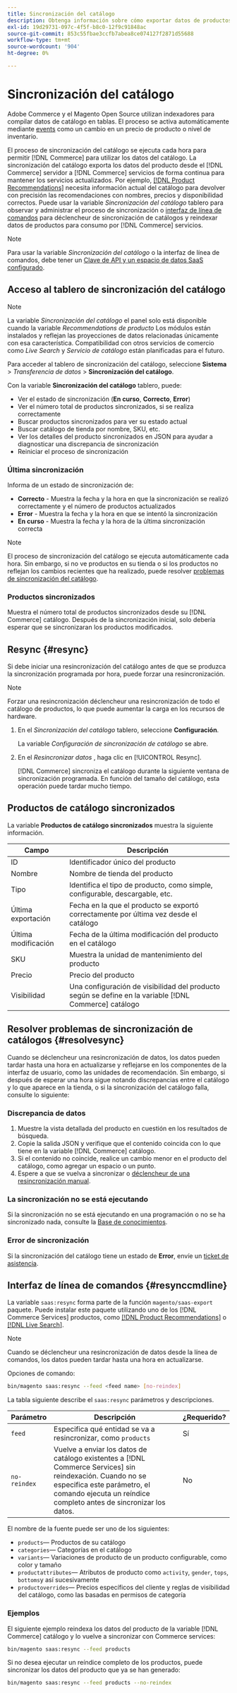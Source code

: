 ```yaml
---
title: Sincronización del catálogo
description: Obtenga información sobre cómo exportar datos de productos desde el [!DNL Commerce] servidor a [!DNL Commerce Services] de forma permanente para mantener los servicios actualizados.
exl-id: 19d29731-097c-4f5f-b8c0-12f9c91848ac
source-git-commit: 853c55fbae3ccfb7abea8ce074127f2871d55688
workflow-type: tm+mt
source-wordcount: '904'
ht-degree: 0%

---
```


# Sincronización del catálogo

Adobe Commerce y el Magento Open Source utilizan indexadores para compilar datos de catálogo en tablas. El proceso se activa automáticamente mediante [events](https://experienceleague.adobe.com/docs/commerce-admin/systems/tools/index-management.html#events-that-trigger-full-reindexing) como un cambio en un precio de producto o nivel de inventario.

El proceso de sincronización del catálogo se ejecuta cada hora para permitir [!DNL Commerce] para utilizar los datos del catálogo. La sincronización del catálogo exporta los datos del producto desde el [!DNL Commerce] servidor a [!DNL Commerce] servicios de forma continua para mantener los servicios actualizados. Por ejemplo, [[!DNL Product Recommendations]](/help/product-recommendations/overview.md) necesita información actual del catálogo para devolver con precisión las recomendaciones con nombres, precios y disponibilidad correctos. Puede usar la variable _Sincronización del catálogo_ tablero para observar y administrar el proceso de sincronización o [interfaz de línea de comandos](#resynccmdline) para déclencheur de sincronización de catálogos y reindexar datos de productos para consumo por [!DNL Commerce] servicios.

>[!NOTE]
>
> Para usar la variable _Sincronización del catálogo_ o la interfaz de línea de comandos, debe tener un [Clave de API y un espacio de datos SaaS configurado](saas.md).

## Acceso al tablero de sincronización del catálogo

>[!NOTE]
>
> La variable _Sincronización del catálogo_ el panel solo está disponible cuando la variable _Recommendations de producto_ Los módulos están instalados y reflejan las proyecciones de datos relacionadas únicamente con esa característica. Compatibilidad con otros servicios de comercio como _Live Search_ y _Servicio de catálogo_ están planificadas para el futuro.

Para acceder al tablero de sincronización del catálogo, seleccione **Sistema** > _Transferencia de datos_ > **Sincronización del catálogo**.

Con la variable **Sincronización del catálogo** tablero, puede:

- Ver el estado de sincronización (**En curso**, **Correcto**, **Error**)
- Ver el número total de productos sincronizados, si se realiza correctamente
- Buscar productos sincronizados para ver su estado actual
- Buscar catálogo de tienda por nombre, SKU, etc.
- Ver los detalles del producto sincronizados en JSON para ayudar a diagnosticar una discrepancia de sincronización
- Reiniciar el proceso de sincronización

### Última sincronización

Informa de un estado de sincronización de:

- **Correcto** - Muestra la fecha y la hora en que la sincronización se realizó correctamente y el número de productos actualizados
- **Error** - Muestra la fecha y la hora en que se intentó la sincronización
- **En curso** - Muestra la fecha y la hora de la última sincronización correcta

>[!NOTE]
>
> El proceso de sincronización del catálogo se ejecuta automáticamente cada hora. Sin embargo, si no ve productos en su tienda o si los productos no reflejan los cambios recientes que ha realizado, puede resolver [problemas de sincronización del catálogo](#resolvesync).

### Productos sincronizados

Muestra el número total de productos sincronizados desde su [!DNL Commerce] catálogo. Después de la sincronización inicial, solo debería esperar que se sincronizaran los productos modificados.

## Resync {#resync}

Si debe iniciar una resincronización del catálogo antes de que se produzca la sincronización programada por hora, puede forzar una resincronización.

>[!NOTE]
>
> Forzar una resincronización déclencheur una resincronización de todo el catálogo de productos, lo que puede aumentar la carga en los recursos de hardware.

1. En el _Sincronización del catálogo_ tablero, seleccione **Configuración**.

   La variable _Configuración de sincronización de catálogo_ se abre.

1. En el _Resincronizar datos_ , haga clic en [!UICONTROL Resync].

   [!DNL Commerce] sincroniza el catálogo durante la siguiente ventana de sincronización programada. En función del tamaño del catálogo, esta operación puede tardar mucho tiempo.

## Productos de catálogo sincronizados

La variable **Productos de catálogo sincronizados** muestra la siguiente información.

| Campo | Descripción |
|---|---|
| ID | Identificador único del producto |
| Nombre | Nombre de tienda del producto |
| Tipo | Identifica el tipo de producto, como simple, configurable, descargable, etc. |
| Última exportación | Fecha en la que el producto se exportó correctamente por última vez desde el catálogo |
| Última modificación | Fecha de la última modificación del producto en el catálogo |
| SKU | Muestra la unidad de mantenimiento del producto |
| Precio | Precio del producto |
| Visibilidad | Una configuración de visibilidad del producto según se define en la variable [!DNL Commerce] catálogo |

## Resolver problemas de sincronización de catálogos {#resolvesync}

Cuando se déclencheur una resincronización de datos, los datos pueden tardar hasta una hora en actualizarse y reflejarse en los componentes de la interfaz de usuario, como las unidades de recomendación. Sin embargo, si después de esperar una hora sigue notando discrepancias entre el catálogo y lo que aparece en la tienda, o si la sincronización del catálogo falla, consulte lo siguiente:

### Discrepancia de datos

1. Muestre la vista detallada del producto en cuestión en los resultados de búsqueda.
1. Copie la salida JSON y verifique que el contenido coincida con lo que tiene en la variable [!DNL Commerce] catálogo.
1. Si el contenido no coincide, realice un cambio menor en el producto del catálogo, como agregar un espacio o un punto.
1. Espere a que se vuelva a sincronizar o [déclencheur de una resincronización manual](#resync).

### La sincronización no se está ejecutando

Si la sincronización no se está ejecutando en una programación o no se ha sincronizado nada, consulte la [Base de conocimientos](https://support.magento.com/hc/en-us/articles/360042224851).

### Error de sincronización

Si la sincronización del catálogo tiene un estado de **Error**, envíe un [ticket de asistencia](https://support.magento.com/hc/en-us/articles/360000913794#submit-ticket).

## Interfaz de línea de comandos {#resynccmdline}

La variable `saas:resync` forma parte de la función `magento/saas-export` paquete. Puede instalar este paquete utilizando uno de los [!DNL Commerce Services] productos, como [[!DNL Product Recommendations]](/help/product-recommendations/install-configure.md) o [[!DNL Live Search]](/help/live-search/install.md).

>[!NOTE]
>
> Cuando se déclencheur una resincronización de datos desde la línea de comandos, los datos pueden tardar hasta una hora en actualizarse.

Opciones de comando:

```bash
bin/magento saas:resync --feed <feed name> [no-reindex]
```

La tabla siguiente describe el `saas:resync` parámetros y descripciones.

| Parámetro | Descripción | ¿Requerido? |
|---| ---| ---|
| `feed` | Especifica qué entidad se va a resincronizar, como `products` | Sí |
| `no-reindex` | Vuelve a enviar los datos de catálogo existentes a [!DNL Commerce Services] sin reindexación. Cuando no se especifica este parámetro, el comando ejecuta un reíndice completo antes de sincronizar los datos. | No |

El nombre de la fuente puede ser uno de los siguientes:

- `products`— Productos de su catálogo
- `categories`— Categorías en el catálogo
- `variants`— Variaciones de producto de un producto configurable, como color y tamaño
- `productattributes`— Atributos de producto como `activity`, `gender`, `tops`, `bottoms`y así sucesivamente
- `productoverrides`— Precios específicos del cliente y reglas de visibilidad del catálogo, como las basadas en permisos de categoría

### Ejemplos

El siguiente ejemplo reindexa los datos del producto de la variable [!DNL Commerce] catálogo y lo vuelve a sincronizar con Commerce services:

```bash
bin/magento saas:resync --feed products
```

Si no desea ejecutar un reíndice completo de los productos, puede sincronizar los datos del producto que ya se han generado:

```bash
bin/magento saas:resync --feed products --no-reindex
```
